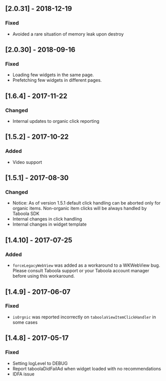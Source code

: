 ## [2.0.31] - 2018-12-19
### Fixed
- Avoided a rare situation of memory leak upon destroy
## [2.0.30] - 2018-09-16
### Fixed
- Loading few widgets in the same page.
- Prefetching few widgets in different pages.
## [1.6.4] - 2017-11-22
### Changed
- Internal updates to organic click reporting
## [1.5.2] - 2017-10-22
### Added
- Video support
## [1.5.1] - 2017-08-30
### Changed
- Notice: As of version 1.5.1 default click handling can be aborted only for organic items. Non-organic item clicks will be always handled by Taboola SDK
- Internal changes in click handling
- Internal changes in widget template
## [1.4.10] - 2017-07-25
### Added
- `forceLegacyWebView` was added as a workaround to a WKWebView bug. Please consult Taboola support or your Taboola account manager before using this workaround.
## [1.4.9] - 2017-06-07
### Fixed
- `isOrgnic` was reported incorrectly on `taboolaViewItemClickHandler` in some cases
## [1.4.8] - 2017-05-17
### Fixed
- Setting logLevel to DEBUG
- Report taboolaDidFailAd when widget loaded with no recommendations
- IDFA issue
